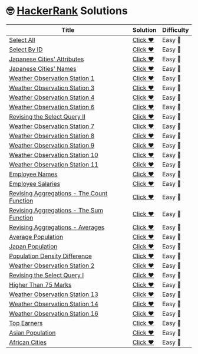 # 🤓 [HackerRank](https://hackerrank.com/) Solutions

| Title | Solution | Difficulty |
| ----- | -------- | ---------- |
|[Select All](https://www.hackerrank.com/challenges/select-all-sql/problem?h_r=profile)|[Click ❤️](SelectAll)|Easy 🙂|
|[Select By ID](https://www.hackerrank.com/challenges/select-by-id/problem?h_r=profile)|[Click ❤️](SelectByID)|Easy 🙂|
|[Japanese Cities' Attributes](https://www.hackerrank.com/challenges/japanese-cities-attributes/problem?h_r=profile)|[Click ❤️](JapaneseCitiesAttributes)|Easy 🙂|
|[Japanese Cities' Names](https://www.hackerrank.com/challenges/japanese-cities-name/problem?h_r=profile)|[Click ❤️](JapaneseCitiesNames)|Easy 🙂|
|[Weather Observation Station 1](https://www.hackerrank.com/challenges/weather-observation-station-1/problem?h_r=profile)|[Click ❤️](WeatherObservationStation1)|Easy 🙂|
|[Weather Observation Station 3](https://www.hackerrank.com/challenges/weather-observation-station-3/problem?h_r=profile)|[Click ❤️](WeatherObservationStation3)|Easy 🙂|
|[Weather Observation Station 4](https://www.hackerrank.com/challenges/weather-observation-station-4/problem?h_r=profile)|[Click ❤️](WeatherObservationStation4)|Easy 🙂|
|[Weather Observation Station 6](https://www.hackerrank.com/challenges/weather-observation-station-6/problem?h_r=profile)|[Click ❤️](WeatherObservationStation6)|Easy 🙂|
|[Revising the Select Query II](https://www.hackerrank.com/challenges/revising-the-select-query-2/problem?h_r=profile)|[Click ❤️](RevisingtheSelectQueryII)|Easy 🙂|
|[Weather Observation Station 7](https://www.hackerrank.com/challenges/weather-observation-station-7/problem?h_r=profile)|[Click ❤️](WeatherObservationStation7)|Easy 🙂|
|[Weather Observation Station 8](https://www.hackerrank.com/challenges/weather-observation-station-8/problem?h_r=profile)|[Click ❤️](WeatherObservationStation8)|Easy 🙂|
|[Weather Observation Station 9](https://www.hackerrank.com/challenges/weather-observation-station-9/problem?h_r=profile)|[Click ❤️](WeatherObservationStation9)|Easy 🙂|
|[Weather Observation Station 10](https://www.hackerrank.com/challenges/weather-observation-station-10/problem?h_r=profile)|[Click ❤️](WeatherObservationStation10)|Easy 🙂|
|[Weather Observation Station 11](https://www.hackerrank.com/challenges/weather-observation-station-11/problem?h_r=profile)|[Click ❤️](WeatherObservationStation11)|Easy 🙂|
|[Employee Names](https://www.hackerrank.com/challenges/name-of-employees/problem?h_r=profile)|[Click ❤️](EmployeeNames)|Easy 🙂|
|[Employee Salaries](https://www.hackerrank.com/challenges/salary-of-employees/problem?h_r=profile)|[Click ❤️](EmployeeSalaries)|Easy 🙂|
|[Revising Aggregations - The Count Function](https://www.hackerrank.com/challenges/revising-aggregations-the-count-function/problem?h_r=profile)|[Click ❤️](RevisingAggregationsTheCountFunction)|Easy 🙂|
|[Revising Aggregations - The Sum Function](https://www.hackerrank.com/challenges/revising-aggregations-sum/problem?h_r=profile)|[Click ❤️](RevisingAggregationsTheSumFunction)|Easy 🙂|
|[Revising Aggregations - Averages](https://www.hackerrank.com/challenges/revising-aggregations-the-average-function/problem?h_r=profile)|[Click ❤️](RevisingAggregationsAverages)|Easy 🙂|
|[Average Population](https://www.hackerrank.com/challenges/average-population/problem?h_r=profile)|[Click ❤️](AveragePopulation)|Easy 🙂|
|[Japan Population](https://www.hackerrank.com/challenges/japan-population/problem?h_r=profile)|[Click ❤️](JapanPopulation)|Easy 🙂|
|[Population Density Difference](https://www.hackerrank.com/challenges/population-density-difference/problem?h_r=profile)|[Click ❤️](PopulationDensityDifference)|Easy 🙂|
|[Weather Observation Station 2](https://www.hackerrank.com/challenges/weather-observation-station-2/problem?h_r=profile)|[Click ❤️](WeatherObservationStation2)|Easy 🙂|
|[Revising the Select Query I](https://www.hackerrank.com/challenges/revising-the-select-query/problem?h_r=profile)|[Click ❤️](RevisingtheSelectQueryI)|Easy 🙂|
|[Higher Than 75 Marks](https://www.hackerrank.com/challenges/more-than-75-marks/problem?h_r=profile)|[Click ❤️](HigherThan75Marks)|Easy 🙂|
|[Weather Observation Station 13](https://www.hackerrank.com/challenges/weather-observation-station-13/problem?h_r=profile)|[Click ❤️](WeatherObservationStation13)|Easy 🙂|
|[Weather Observation Station 14](https://www.hackerrank.com/challenges/weather-observation-station-14/problem?h_r=profile)|[Click ❤️](WeatherObservationStation14)|Easy 🙂|
|[Weather Observation Station 16](https://www.hackerrank.com/challenges/weather-observation-station-16/problem?h_r=profile)|[Click ❤️](WeatherObservationStation16)|Easy 🙂|
|[Top Earners](https://www.hackerrank.com/challenges/earnings-of-employees/problem?h_r=profile)|[Click ❤️](TopEarners)|Easy 🙂|
|[Asian Population](https://www.hackerrank.com/challenges/asian-population/problem?h_r=profile)|[Click ❤️](AsianPopulation)|Easy 🙂|
|[African Cities](https://www.hackerrank.com/challenges/african-cities/problem?h_r=profile)|[Click ❤️](AfricanCities)|Easy 🙂|


